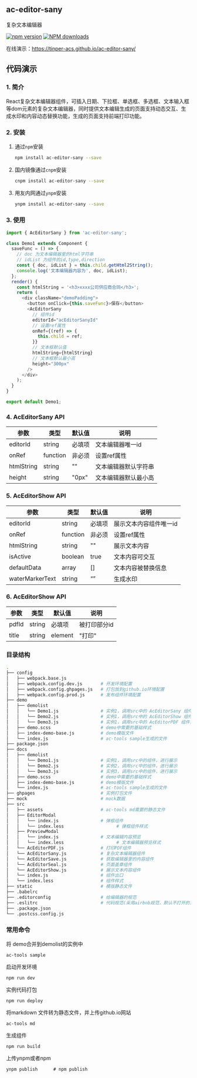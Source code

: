 ## ac-editor-sany

复杂文本编辑器

[![npm version](https://img.shields.io/npm/v/ac-editor-sany.svg)](https://www.npmjs.com/package/ac-editor-sany)
[![NPM downloads](http://img.shields.io/npm/dt/ac-editor-sany.svg?style=flat)](https://npmjs.org/package/ac-editor-sany)

在线演示：https://tinper-acs.github.io/ac-editor-sany/

## 代码演示


### 1. 简介

React复杂文本编辑器组件，可插入日期、下拉框、单选框、多选框、文本输入框等dom元素的复杂文本编辑器，同时提供文本编辑生成的页面支持动态交互、生成水印和内容动态替换功能，生成的页面支持前端打印功能。

### 2. 安装

1. 通过`npm`安装
    ```bash
    npm install ac-editor-sany --save
    ```
2. 国内镜像通过`cnpm`安装
    ```bash
    cnpm install ac-editor-sany --save
    ```
3. 用友内网通过`ynpm`安装
    ```bash
    ynpm install ac-editor-sany --save
    ```

### 3. 使用

```js
import { AcEditorSany } from 'ac-editor-sany';

class Demo1 extends Component {
  saveFunc = () => {
    // doc 为文本编辑器里的html字符串
    // idList 为组件的id,type,direction
    const { doc, idList } = this.child.getHtml2String();
    console.log('文本编辑器内容为', doc, idList);
  };
  render() {
    const htmlString = '<h3>xxxx公司供应商合同</h3>';
    return (
      <div className="demoPadding">
        <button onClick={this.saveFunc}>保存</button>
        <AcEditorSany
          // 组件id
          editorId="acEditorSanyId"
          // 设置ref属性
          onRef={(ref) => {
            this.child = ref;
          }}
          // 文本框默认值
          htmlString={htmlString}
          // 文本框默认最小高
          height="300px"
        />
      </div>
    );
  }
}

export default Demo1;

```

### 4. AcEditorSany API

 参数      | 类型                 | 默认值        | 说明
----------|----------------------|--------------|--------------
editorId  | string               | 必填项        | 文本编辑器唯一id
onRef     | function             | 非必须        | 设置ref属性
htmlString| string               | ""           | 文本编辑器默认字符串
height    | string               | "0px"        | 文本编辑器默认最小高

### 5. AcEditorShow API

 参数      | 类型                 | 默认值        | 说明
----------|----------------------|--------------|------------------
editorId  | string               | 必填项        | 展示文本内容组件唯一id
onRef     | function             | 非必须        | 设置ref属性
htmlString| string               | ""           | 展示文本内容
isActive  | boolean              | true         | 文本内容可交互
defaultData| array               | []           | 文本内容被替换信息
waterMarkerText| string          | “”           | 生成水印

### 6. AcEditorShow API

 参数      | 类型                 | 默认值        | 说明
----------|----------------------|--------------|------------------
pdfId     | string               | 必填项        | 被打印部分id
title     | string|element       | "打印"        | 打印按钮



### 目录结构

```bash
.
├── config
│   ├── webpack.base.js
│   ├── webpack.config.dev.js       # 开发环境配置
│   ├── webpack.config.ghpages.js   # 打包放到github.io环境配置
│   ├── webpack.config.prod.js      # 发布组件环境配置
├── demo
│   ├── demolist
│   │   └── Demo1.js                # 实例1，调用src中的 AcEditorSany 组件，进行展示
│   │   └── Demo2.js                # 实例1，调用src中的 AcEditorShow 组件，进行展示
│   │   └── Demo3.js                # 实例1，调用src中的 AcEditorPDF 组件，进行展示
│   ├── demo.scss                   # demo中需要的基础样式
│   ├── index-demo-base.js          # demo模版文件
│   └── index.js                    # ac-tools sample生成的文件
├── package.json
├── docs
│   ├── demolist
│   │   └── Demo1.js                # 实例1，调用src中的组件，进行展示
│   │   └── Demo2.js                # 实例2，调用src中的组件，进行展示
│   │   └── Demo3.js                # 实例3，调用src中的组件，进行展示
│   ├── demo.scss                   # demo中需要的基础样式
│   ├── index-demo-base.js          # demo模版文件
│   └── index.js                    # ac-tools sample生成的文件
├── ghpages                         # 实例打包文件
├── mock                            # mock数据
├── src
│   ├── assets                      # ac-tools md需要的静态文件
│   ├── EditorModal
│   │   └── index.js                # 弹框组件
│   │   └── index.less  			      # 弹框组件样式
│   ├── PreviewModal
│   │   └── index.js                # 文本编辑内容预览
│   │   └── index.less  			      # 文本编辑器预览样式
│   └── AcEditorPDF.js              # 打印PDF组件
│   └── AcEditorSany.js             # 复杂文本编辑器组件
│   └── AcEditorSave.js             # 获取编辑器里的内容组件
│   └── AcEditorSeal.js             # 页面盖章组件
│   └── AcEditorShow.js             # 展示文本内容组件
│   └── index.js                    # 组件出口
│   └── index.less                  # 组件样式
├── static                          # 模版静态文件
├── .babelrc
├── .editorconfig                   # 给编辑器的规范
├── .eslitrc                        # 代码规范(采用airbnb规范，默认不打开的，在webpack.config.dev.js 中注释部分放开就启用)
├── .package.json
└── .postcss.config.js
```

### 常用命令

将 demo合并到demolist的实例中

```
ac-tools sample
```

启动开发环境

```
npm run dev
```

实例代码打包

```
npm run deploy
```

将markdown 文件转为静态文件，并上传github.io网站

```
ac-tools md
```

生成组件

```
npm run build
```

上传ynpm或者npm

```
ynpm publish      # npm publish
```

